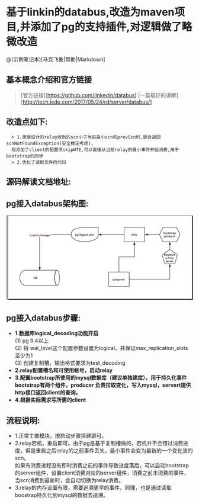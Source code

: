 # 基于linkin的databus,改造为maven项目,并添加了pg的支持插件,对逻辑做了略微改造

@(示例笔记本)[马克飞象|帮助|Markdown]

## 基本概念介绍和官方链接
   > [官方链接][https://github.com/linkedin/databus]
   > [一篇极好的讲解][http://tech.lede.com/2017/05/24/rd/server/databus/]

## 改造点如下:
      > 1.原版设计的relay收到的scn小于当前最小scn和prevScn时,是会返回scnNotFoundException(安全稳定考虑),
      现添加了client的配置项skipWTE,可以直接从当前relay的最小事件开始消费,用于bootstrap的同步
      > 2.优化了读取文件的代码

## 源码解读文档地址:
   
## pg接入databus架构图:
   ![](https://raw.githubusercontent.com/cj121992/databus-maven/master/sources/test.png)  

## pg接入databus步骤:
   - **1.数据库logical_decoding功能开启**
           <br> (1) pg 9.4以上
           <br> (2) 将 wal_level这个配置参数设置为logical，并保证max_replication_slots至少为1
           <br> (3) 创建复制槽，输出格式要求为test_decoding
   - **2.relay配置槽名和可使用帐号，启动relay**
   - **3.配置bootstrap所使用的mysql数据库（建议单独建库），用于持久化事件
     <br>bootstrap有两个组件，producer 负责拉取变化，写入mysql，servert提供http接口返回client的查询。**
   - **4.根据实际需求写所需的client**

## 流程说明:
   - 1.正常工做模块，按启动步骤搭建即可。
   - 2.relay宕机，重启即可。由于pg是基于复制槽做的，宕机并不会错过消费进度，但是重启之后relay的之前事件丢失，最小事件会变为最新的一个变化流的scn。
   <br>如果有消费进程没有即时消费之前的事件导致进度落后，可以启动bootstrap的server组件，设置client消费对应的server组件，消费之前未消费的事件，
   <br>当scn消费到最新时，会自动切换为relay消费。
   - 3.relay的内存设置有限，需要追溯更早的事件，同理，也是通过读取boostrap持久化到mysql的数据去追溯。
   
